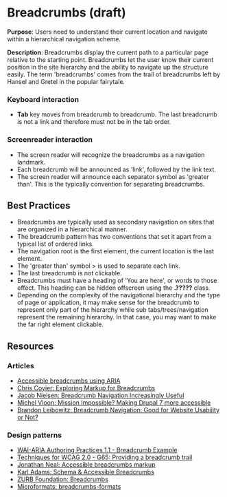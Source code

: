 # Breadcrumbs (draft)
**Purpose**: Users need to understand their current location and navigate within a hierarchical navigation scheme.

**Description**: Breadcrumbs display the current path to a particular page relative to the starting point. Breadcrumbs let the user know their current position in the site hierarchy and the ability to navigate up the structure easily.
The term 'breadcrumbs' comes from the trail of breadcrumbs left by Hansel and Gretel in the popular fairytale.

### Keyboard interaction
* **Tab** key moves from breadcrumb to breadcrumb. The last breadcrumb is not a link and therefore must not be in the tab order.

### Screenreader interaction
* The screen reader will recognize the breadcrumbs as a navigation landmark.
* Each breadcrumb will be announced as 'link', followed by the link text.
* The screen reader will announce each separator symbol as 'greater than'. This is the typically convention for separating breadcrumbs.

## Best Practices
* Breadcrumbs are typically used as secondary navigation on sites that are organized in a hierarchical manner.
* The breadcrumb pattern has two conventions that set it apart from a typical list of ordered links.
* The navigation root is the first element, the current location is the last element.
* The 'greater than' symbol > is used to separate each link.
* The last breadcrumb is not clickable.
* Breadcrumbs must have a heading of 'You are here', or words to those effect. This heading can be hidden offscreen using the **.?????** class.
* Depending on the complexity of the navigational hierarchy and the type of page or application, it may make sense for the breadcrumb to represent only part of the hierarchy while sub tabs/trees/navigation represent the remaining hierarchy. In that case, you may want to make the far right element clickable.


## Resources
### Articles
* [Accessible breadcrumbs using ARIA](https://www.uvd.co.uk/blog/accessible-breadcrumbs-using-aria/)
* [Chris Coyier: Exploring Markup for Breadcrumbs](https://css-tricks.com/markup-for-breadcrumbs/)
* [Jacob Nielsen: Breadcrumb Navigation Increasingly Useful](https://www.nngroup.com/articles/breadcrumb-navigation-useful/)
* [Michel Vloon: Mission Impossible? Making Drupal 7 more accessible](https://www.nomensa.com/blog/2015/mission-impossible-making-drupal-7-more-accessible)
* [Brandon Leibowitz: Breadcrumb Navigation: Good for Website Usability or Not?](http://blog.usabilla.com/breadcrumb-navigation-good-website-usability-not/)

### Design patterns
* [WAI-ARIA Authoring Practices 1.1 - Breadcrumb Example](https://www.w3.org/TR/wai-aria-practices/examples/breadcrumb/index.html)
* [Techniques for WCAG 2.0 - G65: Providing a breadcrumb trail](https://www.w3.org/TR/WCAG20-TECHS/G65.html)
* [Jonathan Neal: Accessible breadcrumbs markup](https://codepen.io/jonneal/pen/ianKu)
* [Karl Adams: Schema & Accessible Breadcrumbs](https://codepen.io/Five50/pen/reQREV)
* [ZURB Foundation: Breadcrumbs](http://foundation.zurb.com/sites/docs/v/5.5.3/components/breadcrumbs.html)
* [Microformats: breadcrumbs-formats](http://microformats.org/wiki/breadcrumbs-formats)
